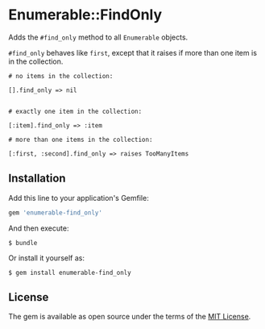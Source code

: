 # Enumerable::FindOnly


Adds the `#find_only` method to all `Enumerable` objects.

`#find_only` behaves like `first`, except that it raises if more than one item is
in the collection.

```
# no items in the collection:

[].find_only => nil


# exactly one item in the collection:

[:item].find_only => :item

# more than one items in the collection:

[:first, :second].find_only => raises TooManyItems
```


## Installation

Add this line to your application's Gemfile:

```ruby
gem 'enumerable-find_only'
```

And then execute:

    $ bundle

Or install it yourself as:

    $ gem install enumerable-find_only


## License

The gem is available as open source under the terms of the [MIT License](https://opensource.org/licenses/MIT).

